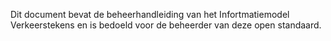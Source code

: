 Dit document bevat de beheerhandleiding van het Infortmatiemodel Verkeerstekens en is bedoeld voor de beheerder van deze open standaard. 